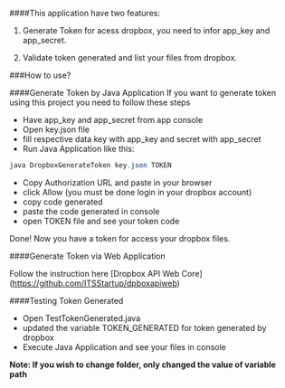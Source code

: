 ####This application have two features:
1. Generate Token for acess dropbox, you need to infor app_key and app_secret. 

2. Validate token generated and list your files from dropbox.


###How to use? 

####Generate Token by Java Application 
If you want to generate token using this project you need to follow these steps 
* Have app_key and app_secret from app console 
* Open key.json file 
* fill respective data key with app_key and secret with app_secret
* Run Java Application like this:
```java
java DropboxGenerateToken key.json TOKEN
```

* Copy Authorization URL and paste in your browser 
* click Allow (you must be done login in your dropbox account)
* copy code generated
* paste the code generated in console 
*  open TOKEN file and see your token code 

Done! Now you have a token for access your dropbox files.


####Generate Token via Web Application 

Follow the instruction here [Dropbox API Web Core] (https://github.com/ITSStartup/dpboxapiweb)


####Testing Token Generated 
* Open TestTokenGenerated.java 
* updated the variable TOKEN_GENERATED for token generated by dropbox 
* Execute Java Application and see your files in console

**Note: If you wish to change folder, only changed the value of variable path**
